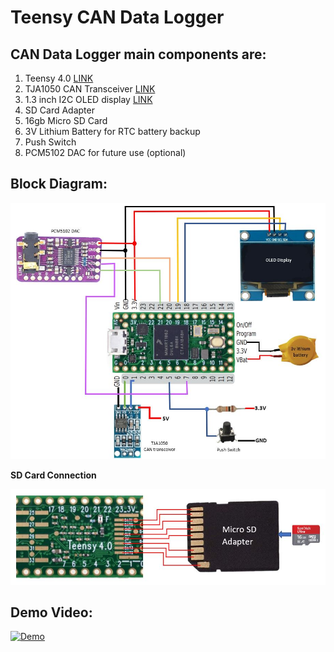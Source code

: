 # Teensy CAN Data Logger

## CAN Data Logger main components are:
1. Teensy 4.0 [LINK](https://www.pjrc.com/store/teensy40.html)
2. TJA1050 CAN Transceiver [LINK](https://www.amazon.com/KNACRO-TJA1050-controller-interface-module/dp/B01FX3ROZM)
3. 1.3 inch I2C OLED display [LINK](https://robocraze.com/1-3inch-oled)
4. SD Card Adapter
5. 16gb Micro SD Card
6. 3V Lithium Battery for RTC battery backup
7. Push Switch
8. PCM5102 DAC for future use (optional)

## **Block Diagram:**

![alt text](https://github.com/niladridmgit/TeensyCanDataLogger/blob/main/images/BlockDiagram.JPG)

**SD Card Connection**

![alt text](https://github.com/niladridmgit/TeensyCanDataLogger/blob/main/images/SD_CARD_Connection.JPG)

## **Demo Video:**

[![Demo](https://img.youtube.com/vi/bFs53gjJ5pw/0.jpg)](https://youtu.be/bFs53gjJ5pw)

